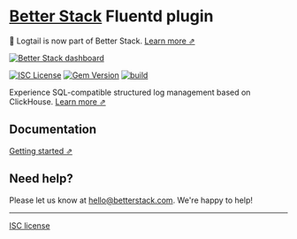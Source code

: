 # [Better Stack](https://betterstack.com/logs) Fluentd plugin

📣 Logtail is now part of Better Stack. [Learn more ⇗](https://betterstack.com/press/introducing-better-stack/)

[![Better Stack dashboard](https://github.com/logtail/logtail-python/assets/10132717/e2a1196b-7924-4abc-9b85-055e17b5d499)](https://betterstack.com/logs)

[![ISC License](https://img.shields.io/badge/license-ISC-ff69b4.svg)](LICENSE.md)
[![Gem Version](https://badge.fury.io/rb/fluent-plugin-logtail.svg)](https://badge.fury.io/rb/fluent-plugin-logtail)
[![build](https://github.com/logtail/fluentd-plugin-logtail/actions/workflows/main.yml/badge.svg?branch=main)](https://github.com/logtail/fluentd-plugin-logtail/actions/workflows/main.yml)

Experience SQL-compatible structured log management based on ClickHouse. [Learn more ⇗](https://betterstack.com/logs)

## Documentation

[Getting started ⇗](https://betterstack.com/docs/logs/fluentd/)

## Need help?
Please let us know at [hello@betterstack.com](mailto:hello@betterstack.com). We're happy to help!

---

[ISC license](https://github.com/logtail/fluentd-plugin-logtail/blob/main/LICENSE.md)
